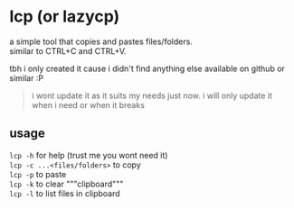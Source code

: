 # lcp (or lazycp)

a simple tool that copies and pastes files/folders.  
similar to CTRL+C and CTRL+V.

tbh i only created it cause i didn't find anything else available on github or similar :P

> i wont update it as it suits my needs just now. i will only update it when i need or when it breaks

## usage

`lcp -h` for help (trust me you wont need it)  
`lcp -c ...<files/folders>` to copy  
`lcp -p` to paste  
`lcp -k` to clear """clipboard"""  
`lcp -l` to list files in clipboard
